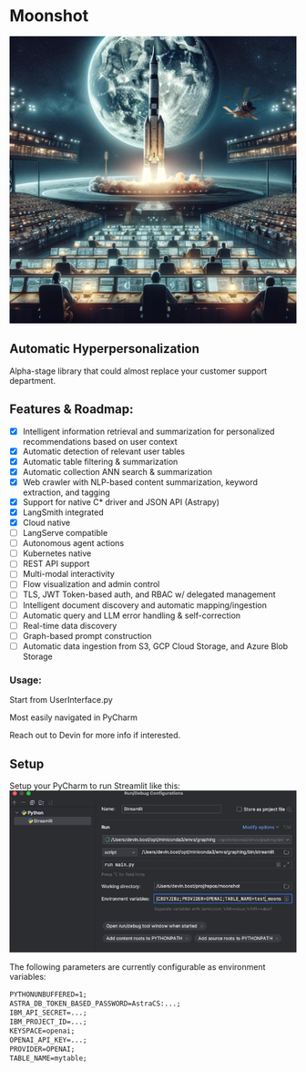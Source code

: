 # Moonshot
![moonshot_graphic.png](img%2Fmoonshot_graphic.png)

## Automatic Hyperpersonalization

Alpha-stage library that could almost replace your customer support department.
## Features & Roadmap:
- [x] Intelligent information retrieval and summarization for personalized recommendations based on user context
- [x] Automatic detection of relevant user tables
- [x] Automatic table filtering & summarization
- [x] Automatic collection ANN search & summarization
- [x] Web crawler with NLP-based content summarization, keyword extraction, and tagging
- [x] Support for native C* driver and JSON API (Astrapy)
- [x] LangSmith integrated
- [x] Cloud native
- [ ] LangServe compatible
- [ ] Autonomous agent actions
- [ ] Kubernetes native
- [ ] REST API support
- [ ] Multi-modal interactivity
- [ ] Flow visualization and admin control
- [ ] TLS, JWT Token-based auth, and RBAC w/ delegated management
- [ ] Intelligent document discovery and automatic mapping/ingestion
- [ ] Automatic query and LLM error handling & self-correction
- [ ] Real-time data discovery
- [ ] Graph-based prompt construction
- [ ] Automatic data ingestion from S3, GCP Cloud Storage, and Azure Blob Storage

### Usage:
Start from UserInterface.py

Most easily navigated in PyCharm

Reach out to Devin for more info if interested.

## Setup
Setup your PyCharm to run Streamlit like this:
![img.png](img%2Fimg.png)

The following parameters are currently configurable as environment variables:
```commandline
PYTHONUNBUFFERED=1;
ASTRA_DB_TOKEN_BASED_PASSWORD=AstraCS:...;
IBM_API_SECRET=...;
IBM_PROJECT_ID=...;
KEYSPACE=openai;
OPENAI_API_KEY=...;
PROVIDER=OPENAI;
TABLE_NAME=mytable;
```
